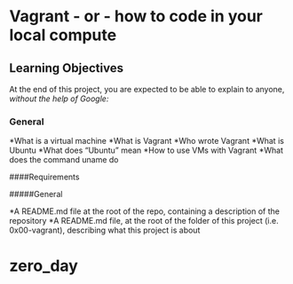 # Vagrant - or - how to code in your local compute

## Learning Objectives

At the end of this project, you are expected to be able to explain to anyone, *without the help of Google:*

### General

*What is a virtual machine
*What is Vagrant
*Who wrote Vagrant
*What is Ubuntu
*What does “Ubuntu” mean
*How to use VMs with Vagrant
*What does the command uname do

####Requirements

#####General

*A README.md file at the root of the repo, containing a description of the repository
*A README.md file, at the root of the folder of this project (i.e. 0x00-vagrant), describing what this project is about


# zero_day
